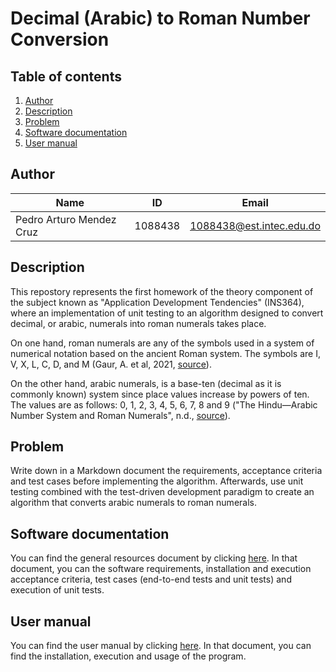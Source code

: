# Decimal (Arabic) to Roman Number Conversion
## Table of contents
1. [Author](#author)
2. [Description](#description)
3. [Problem](#problem)
4. [Software documentation](#software-documentation)
5. [User manual](#user-manual)

## Author
| Name | ID | Email |
| ---- | ---- | ---- |
| Pedro Arturo Mendez Cruz | 1088438 | 1088438@est.intec.edu.do |

## Description
This repostory represents the first homework of the theory component of the subject known as "Application Development Tendencies" (INS364), where an implementation of unit testing to an algorithm designed to convert decimal, or arabic, numerals into roman numerals takes place.

On one hand, roman numerals are any of the symbols used in a system of numerical notation based on the ancient Roman system. The symbols are I, V, X, L, C, D, and M (Gaur, A. et al, 2021, [source](https://www.britannica.com/topic/Roman-numeral)). 

On the other hand, arabic numerals, is a base-ten (decimal as it is commonly known) system since place values increase by powers of ten. The values are as follows: 0, 1, 2, 3, 4, 5, 6, 7, 8 and 9 ("The Hindu—Arabic Number System and Roman Numerals", n.d., [source](https://courses.lumenlearning.com/waymakermath4libarts/chapter/the-hindu-arabic-number-system/)).

## Problem
Write down in a Markdown document the requirements, acceptance criteria and test cases before implementing the algorithm. Afterwards, use unit testing combined with the test-driven development paradigm to create an algorithm that converts arabic numerals to roman numerals.

## Software documentation
You can find the general resources document by clicking [here](docs/Documentation.md). In that document, you can the software requirements, installation and execution acceptance criteria, test cases (end-to-end tests and unit tests) and execution of unit tests.

## User manual
You can find the user manual by clicking [here](docs/Manual.md). In that document, you can find the installation, execution and usage of the program.